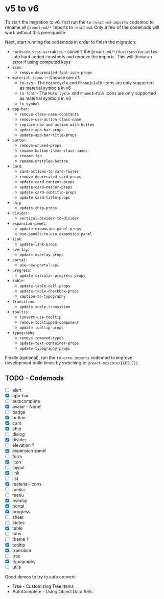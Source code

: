# v5 to v6

To start the migration to v6, first run the `to-react-md-imports` codemod to
rename all `@react-md/*` imports to `react-md`. Only a few of the codemods will
work without this prerequisite.

Next, start running the codemods in order to finish the migration:

- `hardcode-scss-variables` - convert the `@react-md/*/dist/scssVariables` into
  hard coded constants and remove the imports. This will throw an error if using
  computed keys
- `icon`:
  - `remove-deprecated-font-icon-props`
- `material-icons` -- Choose one of:
  - `to-svg` - The `Motorcycle` and `PhoneInTalk` icons are only supported as
    material symbols in v6
  - `to-font` - The `Motorcycle` and `PhoneInTalk` icons are only supported as
    material symbols in v6
  - `to-symbol`
- `app-bar`:
  - `remove-class-name-constants`
  - `remove-use-action-class-name`
  - `replace-nav-and-action-with-button`
  - `update-app-bar-props`
  - `update-app-bar-title-props`
- `button`:
  - `remove-unused-props`
  - `rename-button-theme-class-names`
  - `rename-fab`
  - `rename-unstyled-button`
- `card`:
  - `card-actions-to-card-footer`
  - `remove-deprecated-card-props`
  - `update-card-content-props`
  - `update-card-header-props`
  - `update-card-subtitle-props`
  - `update-card-title-props`
- `chip`:
  - `update-chip-props`
- `divider`:
  - `vertical-divider-to-divider`
- `expansion-panel`:
  - `update-expansion-panel-props`
  - `use-panels-to-use-expansion-panel`
- `link`:
  - `update-link-props`
- `overlay`:
  - `update-overlay-props`
- `portal`:
  - `use-new-portal-api`
- `progress`:
  - `update-circular-progress-props`
- `table`:
  - `update-table-cell-props`
  - `update-table-checkbox-props`
  - `caption-to-typography`
- `transition`:
  - `update-scale-transition`
- `tooltip`:
  - `convert-use-tooltip`
  - `remove-tooltipped-component`
  - `update-tooltip-props`
- `typography`:
  - `remove-removed-types`
  - `update-text-container-props`
  - `update-typography-props`

Finally (optional), run the `to-core-imports` codemod to improve development
build times by switching to `@react-md/core/{{FILE}}`.

## TODO - Codemods

- [ ] alert
- [x] app-bar
- [ ] autocomplete
- [x] avatar - None!
- [ ] badge
- [x] button
- [x] card
- [x] chip
- [ ] dialog
- [x] divider
- [ ] elevation ?
- [x] expansion-panel
- [ ] form
- [x] icon
- [ ] layout
- [x] link
- [ ] list
- [x] material-icons
- [ ] media
- [ ] menu
- [x] overlay
- [x] portal
- [x] progress
- [ ] sheet
- [ ] states
- [x] table
- [ ] tabs
- [ ] theme ?
- [x] tooltip
- [x] transition
- [ ] tree
- [x] typography
- [ ] utils

Good demos to try to auto convert:

- Tree - Customizing Tree Items
- AutoComplete - Using Object Data Sets

